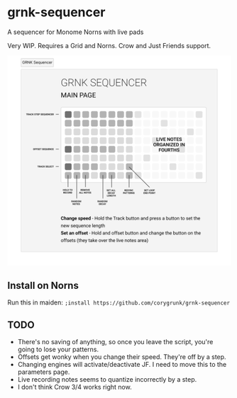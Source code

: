 # grnk-sequencer
A sequencer for Monome Norns with live pads

Very WIP. Requires a Grid and Norns. Crow and Just Friends support.

![basic instructions](https://github.com/corygrunk/grnk-sequencer/blob/b2f1d8740f450d6466bf786b72ac4ee0953545de/grnk-seq-instructions.png)

## Install on Norns
Run this in maiden: `;install https://github.com/corygrunk/grnk-sequencer`

## TODO
- There's no saving of anything, so once you leave the script, you're going to lose your patterns.
- Offsets get wonky when you change their speed. They're off by a step.
- Changing engines will activate/deactivate JF. I need to move this to the parameters page.
- Live recording notes seems to quantize incorrectly by a step.
- I don't think Crow 3/4 works right now.
